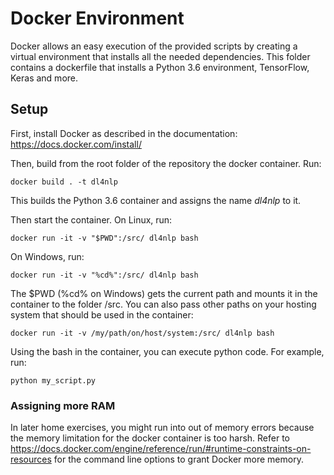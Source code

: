 # Docker Environment
Docker allows an easy execution of the provided scripts by creating a virtual environment that installs all the needed dependencies. This folder contains a dockerfile that installs a Python 3.6 environment, TensorFlow, Keras and more.

## Setup
First, install Docker as described in the documentation: https://docs.docker.com/install/

Then, build from the root folder of the repository the docker container. Run:
```
docker build . -t dl4nlp 
```

This builds the Python 3.6 container and assigns the name *dl4nlp* to it. 

Then start the container. On Linux, run:
```
docker run -it -v "$PWD":/src/ dl4nlp bash 
```

On Windows, run:
```
docker run -it -v "%cd%":/src/ dl4nlp bash
```

The $PWD (%cd% on Windows) gets the current path and mounts it in the container to the folder /src. You can also pass other paths on your hosting system that should be used in the container:
```
docker run -it -v /my/path/on/host/system:/src/ dl4nlp bash
```


Using the bash in the container, you can execute python code. For example, run:
```
python my_script.py
```

### Assigning more RAM
In later home exercises, you might run into out of memory errors because the memory limitation for the docker container is too harsh. Refer to https://docs.docker.com/engine/reference/run/#runtime-constraints-on-resources for the command line options to grant Docker more memory.